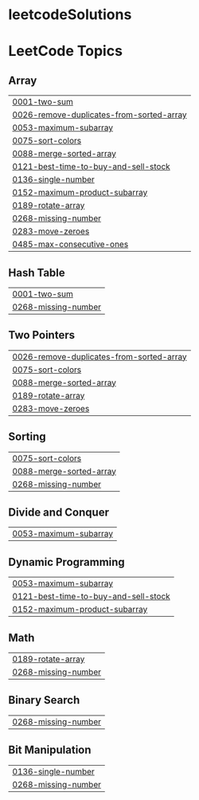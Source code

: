 # leetcodeSolutions
<!---LeetCode Topics Start-->
# LeetCode Topics
## Array
|  |
| ------- |
| [0001-two-sum](https://github.com/shreya8384/leetcodeSolutions/tree/master/0001-two-sum) |
| [0026-remove-duplicates-from-sorted-array](https://github.com/shreya8384/leetcodeSolutions/tree/master/0026-remove-duplicates-from-sorted-array) |
| [0053-maximum-subarray](https://github.com/shreya8384/leetcodeSolutions/tree/master/0053-maximum-subarray) |
| [0075-sort-colors](https://github.com/shreya8384/leetcodeSolutions/tree/master/0075-sort-colors) |
| [0088-merge-sorted-array](https://github.com/shreya8384/leetcodeSolutions/tree/master/0088-merge-sorted-array) |
| [0121-best-time-to-buy-and-sell-stock](https://github.com/shreya8384/leetcodeSolutions/tree/master/0121-best-time-to-buy-and-sell-stock) |
| [0136-single-number](https://github.com/shreya8384/leetcodeSolutions/tree/master/0136-single-number) |
| [0152-maximum-product-subarray](https://github.com/shreya8384/leetcodeSolutions/tree/master/0152-maximum-product-subarray) |
| [0189-rotate-array](https://github.com/shreya8384/leetcodeSolutions/tree/master/0189-rotate-array) |
| [0268-missing-number](https://github.com/shreya8384/leetcodeSolutions/tree/master/0268-missing-number) |
| [0283-move-zeroes](https://github.com/shreya8384/leetcodeSolutions/tree/master/0283-move-zeroes) |
| [0485-max-consecutive-ones](https://github.com/shreya8384/leetcodeSolutions/tree/master/0485-max-consecutive-ones) |
## Hash Table
|  |
| ------- |
| [0001-two-sum](https://github.com/shreya8384/leetcodeSolutions/tree/master/0001-two-sum) |
| [0268-missing-number](https://github.com/shreya8384/leetcodeSolutions/tree/master/0268-missing-number) |
## Two Pointers
|  |
| ------- |
| [0026-remove-duplicates-from-sorted-array](https://github.com/shreya8384/leetcodeSolutions/tree/master/0026-remove-duplicates-from-sorted-array) |
| [0075-sort-colors](https://github.com/shreya8384/leetcodeSolutions/tree/master/0075-sort-colors) |
| [0088-merge-sorted-array](https://github.com/shreya8384/leetcodeSolutions/tree/master/0088-merge-sorted-array) |
| [0189-rotate-array](https://github.com/shreya8384/leetcodeSolutions/tree/master/0189-rotate-array) |
| [0283-move-zeroes](https://github.com/shreya8384/leetcodeSolutions/tree/master/0283-move-zeroes) |
## Sorting
|  |
| ------- |
| [0075-sort-colors](https://github.com/shreya8384/leetcodeSolutions/tree/master/0075-sort-colors) |
| [0088-merge-sorted-array](https://github.com/shreya8384/leetcodeSolutions/tree/master/0088-merge-sorted-array) |
| [0268-missing-number](https://github.com/shreya8384/leetcodeSolutions/tree/master/0268-missing-number) |
## Divide and Conquer
|  |
| ------- |
| [0053-maximum-subarray](https://github.com/shreya8384/leetcodeSolutions/tree/master/0053-maximum-subarray) |
## Dynamic Programming
|  |
| ------- |
| [0053-maximum-subarray](https://github.com/shreya8384/leetcodeSolutions/tree/master/0053-maximum-subarray) |
| [0121-best-time-to-buy-and-sell-stock](https://github.com/shreya8384/leetcodeSolutions/tree/master/0121-best-time-to-buy-and-sell-stock) |
| [0152-maximum-product-subarray](https://github.com/shreya8384/leetcodeSolutions/tree/master/0152-maximum-product-subarray) |
## Math
|  |
| ------- |
| [0189-rotate-array](https://github.com/shreya8384/leetcodeSolutions/tree/master/0189-rotate-array) |
| [0268-missing-number](https://github.com/shreya8384/leetcodeSolutions/tree/master/0268-missing-number) |
## Binary Search
|  |
| ------- |
| [0268-missing-number](https://github.com/shreya8384/leetcodeSolutions/tree/master/0268-missing-number) |
## Bit Manipulation
|  |
| ------- |
| [0136-single-number](https://github.com/shreya8384/leetcodeSolutions/tree/master/0136-single-number) |
| [0268-missing-number](https://github.com/shreya8384/leetcodeSolutions/tree/master/0268-missing-number) |
<!---LeetCode Topics End-->